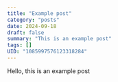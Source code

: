 ```yaml
---
title: "Example post"
category: "posts"
date: 2024-09-18
draft: false
summary: "This is an example post"
tags: []
UID: "1085997576123318284"
---
```


Hello, this is an example post

